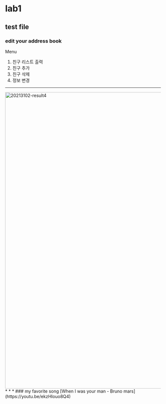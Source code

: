 # lab1
## test file
### edit your address book   
Menu
1. 친구 리스트 출력
2. 친구 추가
3. 친구 삭제
4. 정보 변경
* * *
<img width="960" alt="20213102-result4" src="https://user-images.githubusercontent.com/93446072/139574823-d4bed97d-5b09-49e0-8948-579e7587aeed.png">
* * * 
### my favorite song
[When I was your man - Bruno mars](https://youtu.be/ekzHIouo8Q4)
